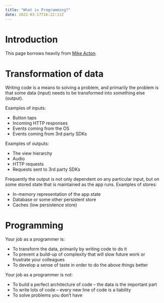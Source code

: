 ```yaml
---
title: "What is Programming?"
date: 2022-03-17T16:22:11Z
---
```

# Introduction

This page borrows heavily from [Mike Acton](https://twitter.com/mike_acton).

# Transformation of data

Writing code is a means to solving a problem, and primarily the problem is that some data (input) needs to be transformed into something else (output).

Examples of inputs:

- Button taps
- Incoming HTTP responses
- Events coming from the OS
- Events coming from 3rd party SDKs

Examples of outputs:

- The view hierarchy
- Audio
- HTTP requests
- Requests sent to 3rd party SDKs

Frequently the output is not only dependent on any particular input, but on some stored state that is maintained as the app runs. Examples of stores:

- In-memory representation of the app state
- Database or some other persistent store
- Caches (low persistence store)

# Programming

Your job as a programmer is:

- To transform the data, primarily by writing code to do it
- To prevent a build-up of complexity that will slow future work or frustrate your colleagues
- To develop a sense of taste in order to do the above things better

Your job as a programmer is not:

- To build a perfect architecture of code – the data is the important part
- To write lots of code – every new line of code is a liability
- To solve problems you don’t have
